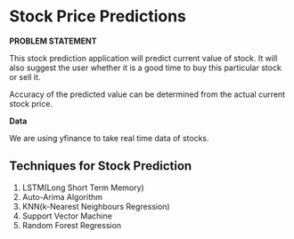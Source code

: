 # Stock Price Predictions

**PROBLEM STATEMENT**

This stock prediction application will predict current value of stock. It will also suggest the user whether it is a good time to buy this particular stock or sell it. 

Accuracy of the predicted value can be determined from the actual current stock price.

**Data**

We are using yfinance to take real time data of stocks. 

## Techniques for Stock Prediction

1. LSTM(Long Short Term Memory)
2. Auto-Arima Algorithm
3. KNN(k-Nearest Neighbours Regression)
4. Support Vector Machine
5. Random Forest Regression
